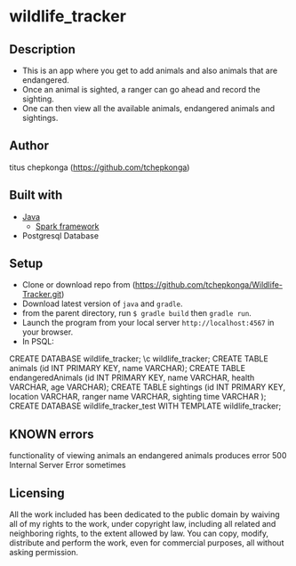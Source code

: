 # wildlife_tracker


## Description

- This is an app where you get to add animals and also animals that are endangered.
- Once an animal is sighted, a ranger can go ahead and record the sighting.
- One can then view all the available animals, endangered animals and sightings.


## Author

titus chepkonga (https://github.com/tchepkonga)

## Built with
- [Java](http://www.oracle.com/technetwork/java/index.html)
    * [Spark framework](http://sparkjava.com/)
- Postgresql Database

## Setup
- Clone or download repo from (https://github.com/tchepkonga/Wildlife-Tracker.git)
- Download latest version of `java` and `gradle`.
- from the parent directory, run `$ gradle build` then `gradle run`.
- Launch the program from your local server `http://localhost:4567` in your browser.
- In PSQL:

CREATE DATABASE wildlife_tracker;
\c wildlife_tracker;
CREATE TABLE animals (id INT PRIMARY KEY, name VARCHAR);
CREATE TABLE endangeredAnimals (id INT PRIMARY KEY, name VARCHAR, health VARCHAR, age VARCHAR);
CREATE TABLE sightings (id INT PRIMARY KEY, location VARCHAR, ranger name VARCHAR, sighting time VARCHAR );
CREATE DATABASE wildlife_tracker_test WITH TEMPLATE wildlife_tracker;

## KNOWN errors
functionality of viewing animals an endangered animals produces error 500 Internal Server Error sometimes

## Licensing
All the work included has been dedicated to the public domain by waiving all of my rights to the work, under
copyright law, including all related and neighboring rights, to the extent allowed by law.
You can copy, modify, distribute and perform the work, even for commercial
purposes, all without asking permission.
